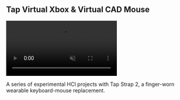## Tap Virtual Xbox & Virtual CAD Mouse

<video autoplay="autoplay" muted loop class="aspect-video object-cover rounded-lg drop-shadow-md hover:scale-102 transition-all duration-500 ease-in-out transform" id="vid">
  <source src="/assets/MainVideo_TapProjects.mp4" type="video/mp4" />
</video>
<!-- <img class="aspect-video object-cover hover:scale-102 transition-all duration-500 ease-in-out transform" src="/assets/MainPhoto_TipLetsWristLets.png"> -->

A series of experimental HCI projects with Tap Strap 2, a finger-worn wearable keyboard-mouse replacement.
